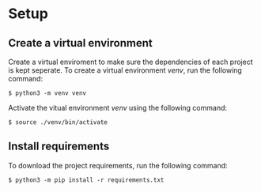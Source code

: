 # Setup

## Create a virtual environment

Create a virtual enviroment to make sure the dependencies of each project is kept seperate. To create a virtual environment _venv_, run the following command:

```console
$ python3 -m venv venv
```

Activate the vitual environment _venv_ using the following command:

```console
$ source ./venv/bin/activate
```

## Install requirements

To download the project requirements, run the following command:

```console
$ python3 -m pip install -r requirements.txt
```
